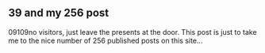 <article><h2>39 and my 256 post</h2><time><span class="day">0</span><span class="month">9</span><span class="year">109</span></time>no visitors, just leave the presents at the door. This post is just to take me to the nice number of 256 published posts on this site...</article>